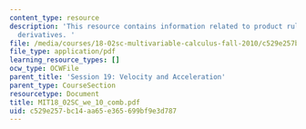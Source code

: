 ```yaml
---
content_type: resource
description: 'This resource contains information related to product rule for vector
  derivatives. '
file: /media/courses/18-02sc-multivariable-calculus-fall-2010/c529e257bc14aa65e365699bf9e3d787_MIT18_02SC_we_10_comb.pdf
file_type: application/pdf
learning_resource_types: []
ocw_type: OCWFile
parent_title: 'Session 19: Velocity and Acceleration'
parent_type: CourseSection
resourcetype: Document
title: MIT18_02SC_we_10_comb.pdf
uid: c529e257-bc14-aa65-e365-699bf9e3d787
---
```

